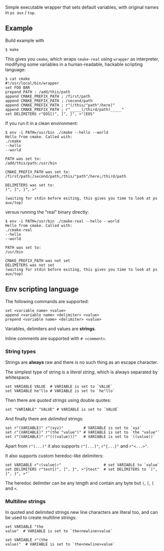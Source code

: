 Simple executable wrapper that sets default variables, with original names in `ps aux` / `top`.


## Example

Build example with
```
$ make
```

This gives you `cmake`, which wraps `cmake-real` using `wrapper` as interpreter, modifying some variables
in a human-readable, hackable scripting language:

```
$ cat cmake
#!/usr/local/bin/wrapper
set FOO BAR
prepend PATH : /add/this/path
append CMAKE_PREFIX_PATH ; /first/path
append CMAKE_PREFIX_PATH ; /second/path
append CMAKE_PREFIX_PATH ; r"(/this/"path"/here)"
append CMAKE_PREFIX_PATH ; r"_____(/third/path)_____"
set DELIMITERS r"EOS[)", ]", }", >"]EOS"
```

If you run it in a clean environment:

```
$ env -i PATH=/usr/bin ./cmake --hello --world
Hello from cmake. Called with:
./cmake
--hello
--world

PATH was set to:
/add/this/path:/usr/bin

CMAKE_PREFIX_PATH was set to:
/first/path;/second/path;/this/"path"/here;/third/path

DELIMITERS was set to:
)", ]", }", >"

(waiting for stdin before exiting, this gives you time to look at ps aux/top)
```

versus running the "real" binary directly:

```
$ env -i PATH=/usr/bin ./cmake-real --hello --world
Hello from cmake. Called with:
./cmake-real
--hello
--world

PATH was set to:
/usr/bin

CMAKE_PREFIX_PATH was not set
DELIMITERS was not set
(waiting for stdin before exiting, this gives you time to look at ps aux/top)
```

## Env scripting language

The following commands are supported:

```
set <variable name> <value>
append <variable name> <delimiter> <value>
prepend <variable name> <delimiter> <value>
```

Variables, delimiters and values are **strings**.

Inline comments are supported with `# <comment>`.

### String types

Strings are **always** raw and there is no such
thing as an escape character.

The simplest type of string is a *literal string*,
which is always separated by whitespace.

```
set VARIABLE VALUE  # VARIABLE is set to `VALUE`
set VARIABLE he"llo # VARIABLE is set to `he"llo`
```

Then there are *quoted strings* using double quotes:

```
set "VARIABLE" "VALUE" # VARIABLE is set to `VALUE`
```

And finally there are *delimited* strings:

```
set r"(VARIABLE)" r"(xyz)"         # VARIABLE is set to `xyz`
set r"(VARIABLE)" r"(the "value")" # VARIABLE is set to `the "value"`
set r"(VARIABLE)" r"(((value)))"   # VARIABLE is set to `((value))`
```

Apart from `r"(...)"` it also supports `r"[...]"`, `r"{...}"` and `r"<...>"`.

It also supports custom heredoc-like delimiters:

```
set VARIABLE r"✌️(value)✌️"                   # set VARIABLE to `value`
set DELIMITERS r"test{)", ]", }", >"}test"  # set DELIMITERS to `)", ]", }", >"`
```

The heredoc delimiter can be any length and contain any byte but `(`, `[`, `{` and `<`.

### Multiline strings

In quoted and delimited strings new line characters are literal too, and
can be used to create multiline strings:

```
set VARIABLE "the
value"  # VARIABLE is set to `the<newline>value`

set VARIABLE r"(the
value)"  # VARIABLE is set to `the<newline>value`
```
